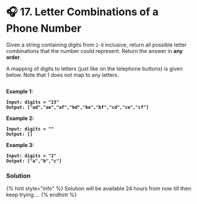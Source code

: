 # 🎧 17. Letter Combinations of a Phone Number

Given a string containing digits from `2-9` inclusive, return all possible letter combinations that the number could represent. Return the answer in **any order**.

A mapping of digits to letters (just like on the telephone buttons) is given below. Note that 1 does not map to any letters.

&#x20;

<figure><img src="https://assets.leetcode.com/uploads/2022/03/15/1200px-telephone-keypad2svg.png" alt=""><figcaption></figcaption></figure>

**Example 1:**

<pre><code><strong>Input: digits = "23"
</strong><strong>Output: ["ad","ae","af","bd","be","bf","cd","ce","cf"]
</strong></code></pre>

**Example 2:**

<pre><code><strong>Input: digits = ""
</strong><strong>Output: []
</strong></code></pre>

**Example 3:**

<pre><code><strong>Input: digits = "2"
</strong><strong>Output: ["a","b","c"]
</strong></code></pre>

### Solution

{% hint style="info" %}
Solution will be available 24 hours from now till then keep trying....
{% endhint %}
